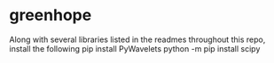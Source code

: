 # greenhope

Along with several libraries listed in the readmes throughout this repo, install the following
pip install PyWavelets
python -m pip install scipy

